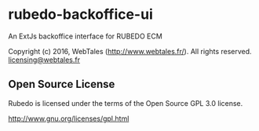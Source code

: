 rubedo-backoffice-ui
====================

An ExtJs backoffice interface for RUBEDO ECM

Copyright (c) 2016, WebTales (http://www.webtales.fr/).
All rights reserved.
licensing@webtales.fr

Open Source License
------------------------------------------------------------------------------------------
Rubedo is licensed under the terms of the Open Source GPL 3.0 license. 

http://www.gnu.org/licenses/gpl.html